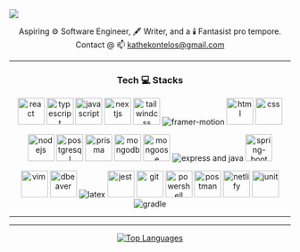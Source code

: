 <!-- 
  <style>
@media (min-width: 768px) {
  .tech-grid {
    display: grid;
    grid: repeat(1, 80px) / auto-flow;
  }
}
    @media (max-width: 768px) {
      .test-size {
        font-size: 0.75rem;
        line-height: 1rem;
      }
    }
  </style>
  -->
  <img src="https://capsule-render.vercel.app/api?type=waving&color=90:0D1117,80:181A2A&height=67&section=header&text=Yo&fontColor=221C35&fontSize=70&animation=twinkling&fontAlignY=50&fontAlign=50&stroke=FFFFFF&strokeWidth=0.7&reversal=true" />

  <p align="center">
    Aspiring ⚙️ Software Engineer, 🖋️ Writer, and a 🕯️ Fantasist pro tempore.<br>
    <!-- Rising through ideas 🕵️ <del>not clones</del>.<br> -->
    Contact @ 📫 <a href="mailto:kathekontelos@gmail.com">kathekontelos@gmail.com</a>
  </p> 

  ---
  ### <p align="center">Tech :computer: Stacks</p>
  <p align="center">
    <img src="https://cdn.jsdelivr.net/gh/devicons/devicon@latest/icons/react/react-original.svg" alt="react" width=48 height=48 />
    <img src="https://cdn.jsdelivr.net/gh/devicons/devicon@latest/icons/typescript/typescript-original.svg" alt="typescript" width=48 height=48/>
    <img src="https://cdn.jsdelivr.net/gh/devicons/devicon@latest/icons/javascript/javascript-original.svg" alt="javascript" width=48 height=48/>
    <img src="https://cdn.jsdelivr.net/gh/devicons/devicon@latest/icons/nextjs/nextjs-original.svg" alt="nextjs" width=48 height=48/>
    <img src="https://cdn.jsdelivr.net/gh/devicons/devicon@latest/icons/tailwindcss/tailwindcss-original.svg" alt="tailwindcss" width=48 height=48/>
    <!-- <img src="https://cdn.jsdelivr.net/gh/devicons/devicon@latest/icons/framermotion/framermotion-original.svg" width=48 height=48/> -->
    <img src="https://simpleskill.icons.workers.dev/svg?i=framer" alt="framer-motion" />
    <img src="https://cdn.jsdelivr.net/gh/devicons/devicon@latest/icons/html5/html5-original.svg" alt="html" width=48 height=48/>
    <img src="https://cdn.jsdelivr.net/gh/devicons/devicon@latest/icons/css3/css3-original.svg" alt="css" width=48 height=48/>
  </p>
  <p align="center">
    <img src="https://cdn.jsdelivr.net/gh/devicons/devicon@latest/icons/nodejs/nodejs-original.svg" alt="nodejs" width=48 height=48/>
    <img src="https://cdn.jsdelivr.net/gh/devicons/devicon@latest/icons/postgresql/postgresql-original.svg" alt="postgresql" width=48 height=48/>
    <img src="https://cdn.jsdelivr.net/gh/devicons/devicon@latest/icons/prisma/prisma-original.svg" alt="prisma" width=48 height=48/>
    <!-- <img src="https://cdn.jsdelivr.net/gh/devicons/devicon@latest/icons/graphql/graphql-plain.svg" alt="graphql" width=48 height=48/> -->
    <img src="https://cdn.jsdelivr.net/gh/devicons/devicon@latest/icons/mongodb/mongodb-original.svg" alt="mongodb" width=48 height=48/>
    <img src="https://cdn.jsdelivr.net/gh/devicons/devicon@latest/icons/mongoose/mongoose-original.svg" alt="mongoose" width=48 height=48/>
    <!-- <img src="https://cdn.jsdelivr.net/gh/devicons/devicon@latest/icons/express/express-original.svg" width=48 height=48/> -->
    <img src="https://skillicons.dev/icons?i=express,java" alt="express and java" />
    <img src="https://cdn.jsdelivr.net/gh/devicons/devicon@latest/icons/spring/spring-original.svg" alt="spring-boot" width=48 height=48/>

  </p>
  <p align="center">
    <img src="https://cdn.jsdelivr.net/gh/devicons/devicon@latest/icons/vim/vim-original.svg" alt="vim" width=48 height=48/>
    <img src="https://cdn.jsdelivr.net/gh/devicons/devicon@latest/icons/dbeaver/dbeaver-original.svg" alt="dbeaver" width=48 height=48/>
    <!-- <img src="https://cdn.jsdelivr.net/gh/devicons/devicon@latest/icons/latex/latex-original.svg" width=48 height=48/> -->
    <img src="https://skillicons.dev/icons?i=latex" alt="latex" />
    <img src="https://cdn.jsdelivr.net/gh/devicons/devicon@latest/icons/jest/jest-plain.svg" alt="jest" width=48 height=48/>
    <img src="https://cdn.jsdelivr.net/gh/devicons/devicon@latest/icons/git/git-original.svg" alt="git" width=48 height=48/>
    <img src="https://cdn.jsdelivr.net/gh/devicons/devicon@latest/icons/powershell/powershell-original.svg" alt="powershell" width=48 height=48/>
    <img src="https://cdn.jsdelivr.net/gh/devicons/devicon@latest/icons/postman/postman-original.svg" alt="postman" width=48 height=48/>
    <img src="https://cdn.jsdelivr.net/gh/devicons/devicon@latest/icons/netlify/netlify-original.svg" alt="netlify" width=48 height=48/>
    <img src="https://cdn.jsdelivr.net/gh/devicons/devicon@latest/icons/junit/junit-original.svg" alt="junit" width=48 height=48 />
    <img src="https://skillicons.dev/icons?i=gradle" alt="gradle" />
  </p>
  <!-- 
    <p align="center">
    <img src="https://github-readme-tech-stack.vercel.app/api/cards?title=Frontend&align=center&titleAlign=center&fontFamily=Sono&fontSize=18&lineCount=1&hideBg=true&showBorder=false&theme=tokyonight&gap=4&width=800&bg=%23131422&badge=%231D1E33&border=%231D1E33&titleColor=%2370A6FD&line1=react%2Creact%2C58a6ff%3BTypeScript%2Ctypescript%2C3178C6%3BJavaScript%2Cjavascript%2CF7DF1E%3Bnextdotjs%2Cnext%2Cffffff%3Btailwindcss%2CTailwind%2C06B6D4%3Bhtml5%2Chtml%2CE34F26%3Bcss3%2Ccss%2C1572B6%3B" alt="Frontend">
    <img src="https://github-readme-tech-stack.vercel.app/api/cards?title=Backend&align=center&titleAlign=center&fontFamily=Sono&fontSize=18&lineCount=1&hideBg=true&showBorder=false&theme=merko&gap=4&width=600&bg=%23030603&badge=%230B170B&border=%230B170B&titleColor=%23ACD300&line1=express%2Cexpress%2Cffffff%3Bnodedotjs%2Cnode%2C339933%3Bmongodb%2Cmongo%2C47A188%3Bmongoose%2Cmongoose%2C860000%3B" alt="Backend">
    <img src="https://github-readme-tech-stack.vercel.app/api/cards?title=Devtools&align=center&titleAlign=center&fontFamily=Sono&fontSize=18&lineCount=1&hideBg=true&showBorder=false&theme=nord&gap=4&width=640&bg=%232a313e&badge=%23343C4D&border=%23343C4D&titleColor=%2382a2c2&line1=vim%2Cvim%2C019733%3Bpowershell%2Cpwsh%2C5391FE%3Blatex%2Clatex%2C008080%3Bgit%2Cgit%2CF05032%3Bjest%2Cjest%2CC21325%3Bpostman%2Cpostman%2CFF6C37%3Bnetlify%2Cnetlify%2C00C7B7%3B" alt="Devtools">
    </p>
  -->

  <!-- 
    ![Frontend](https://github-readme-tech-stack.vercel.app/api/cards?title=Frontend&align=center&titleAlign=center&fontFamily=Sono&fontSize=18&lineCount=1&hideBg=true&showBorder=false&theme=tokyonight&gap=4&width=600&bg=%23131422&badge=%231D1E33&border=%231D1E33&titleColor=%2370A6FD&line1=react%2Creact%2C58a6ff%3BJavaScript%2Cjavascript%2CF7DF1E%3Bnextdotjs%2Cnext%2Cffffff%3Btailwindcss%2CTailwind%2C06B6D4%3Bhtml5%2Chtml%2CE34F26%3Bcss3%2Ccss%2C1572B6%3B)
    ![Backend](https://github-readme-tech-stack.vercel.app/api/cards?title=Backend&align=center&titleAlign=center&fontFamily=Sono&fontSize=18&lineCount=1&hideBg=true&showBorder=false&theme=merko&gap=4&width=600&bg=%23030603&badge=%230B170B&border=%230B170B&titleColor=%23ACD300&line1=express%2Cexpress%2Cffffff%3Bnodedotjs%2Cnode%2C339933%3Bmongodb%2Cmongo%2C47A188%3Bmongoose%2Cmongoose%2C860000%3B)
    ![Devtools](https://github-readme-tech-stack.vercel.app/api/cards?title=Devtools&align=center&titleAlign=center&fontFamily=Sono&fontSize=18&lineCount=1&hideBg=true&showBorder=false&theme=nord&gap=4&width=640&bg=%232a313e&badge=%23343C4D&border=%23343C4D&titleColor=%2382a2c2&line1=vim%2Cvim%2C019733%3Bpowershell%2Cpwsh%2C5391FE%3Blatex%2Clatex%2C008080%3Bgit%2Cgit%2CF05032%3Bjest%2Cjest%2CC21325%3Bpostman%2Cpostman%2CFF6C37%3Bnetlify%2Cnetlify%2C00C7B7%3B)
  -->
  ---
  ---
  <p align="center">
    <a href="https://github.com/anuraghazra/github-readme-stats">
      <img align="center" src="https://github-readme-stats.vercel.app/api/top-langs/?username=kxzeno&layout=pie" alt="Top Languages" />
    </a>
  </p>
  <!-- 
    <img src="https://skillicons.dev/icons?i=ts" width="42" height="42"/>&nbsp
    <img src="https://skillicons.dev/icons?i=electron" width="42" height="42"/>
    <img src="https://skillicons.dev/icons?i=graphql" width="42" height="42"/>&nbsp

    [![Readme Card](https://github-readme-stats.vercel.app/api/pin/?username=KXzeno&repo=karnovah)](https://github.com/KXzeno/karnovah?theme=blue_navy&show_owner=true)
    [![Readme Card](https://github-readme-stats.vercel.app/api/pin/?username=KXzeno&repo=adk)](https://github.com/KXzeno/adk?theme=blue_navy&show_owner=true)
  -->

